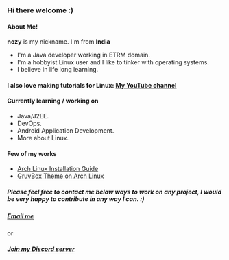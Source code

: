 ### Hi there welcome :)<br>

#### About Me!
<b>nozy</b> is my nickname. I'm from <b>India</b><br>
- I'm a Java developer working in ETRM domain.<br>
- I'm a hobbyist Linux user and I like to tinker with operating systems.<br>
- I believe in life long learning.<br>
  
#### I also love making tutorials for Linux: [My YouTube channel](https://www.youtube.com/channel/UCz4qSiJf76CDsCyVpz-M9sg) <br>

#### Currently learning / working on
* Java/J2EE.
* DevOps.
* Android Application Development.
* More about Linux.

#### Few of my works
- [Arch Linux Installation Guide](https://github.com/geeknozy/Arch-Linux-Installation-Guide)
- [GruvBox Theme on Arch Linux](https://github.com/geeknozy/Arch-BSPWM)

##### Please feel free to contact me below ways to work on any project, I would be very happy to contribute in any way I can. :)

##### [Email me](geeknozy@protonmail.com)
or
##### [Join my Discord server](https://discord.com/invite/3qnMJpdSqa)
